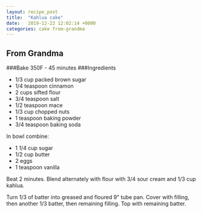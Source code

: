 ```yaml
---
layout: recipe_post
title:  "Kahlua cake"
date:   2019-12-22 12:02:14 +0000
categories: cake from-grandma
---
```


## From Grandma
###Bake 350F - 45 minutes
###Ingredients
* 1/3 cup packed brown sugar
* 1/4 teaspoon cinnamon
* 2 cups sifted flour
* 3/4 teaspoon salt
* 1/2 teaspoon mace
* 1/3 cup chopped nuts
* 1 teaspoon baking powder
* 3/4 teaspoon baking soda


In bowl combine:

* 1 1/4 cup sugar
* 1/2 cup butter
* 2 eggs
* 1 teaspoon vanilla

 Beat 2 minutes. Blend alternately with flour with 3/4 sour cream and 1/3 cup kahlua.


Turn 1/3 of batter into greased and floured 9" tube pan. Cover with filling, then another 1/3 batter, then remaining filling. Top with remaining batter.
